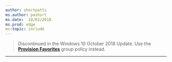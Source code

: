 ```yaml
---
author: shortpatti
ms.author: pashort
ms.date:  10/02/2018
ms.prod: edge
ms:topic: include
---
```


<!-- ## Configure Favorites -->
>Discontinued in the Windows 10 October 2018 Update. Use the **[Provision Favorites](../available-policies.md#provision-favorites)** group policy instead.

<hr>